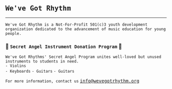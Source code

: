 <head>
    <link rel="icon" type="image/ico" href="favicon.ico">
    <link rel="icon" type="image/ico" href="images/favicon.ico">
</head>
<style>
h1 {
    font-size: 25px;
}
body {
    background-image: url('watercolor-bg.png');
    background-repeat: no-repeat;
    background-position: center;
    background-size: 1450px 1450px;
}
a { 
	font-family: Consolas,monaco,monospace; 
}
</style>

# `We've Got Rhythm`

---

`We've Got Rhythm is a Not-For-Profit 501(c)3 youth development organization dedicated to the advancement of music education for young people.`

### 🎻 `Secret Angel Instrument Donation Program` 🎺

`We've Got Rhythms' Secret Angel Program unites well-loved but unused instruments to students in need.`  
`- Violins`  
`- Keyboards`
`- Guitars`
`- Guitars`

`For more information, contact us`
<info@wevegotrhythm.org>  